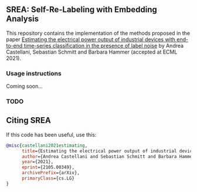 ## SREA: Self-Re-Labeling with Embedding Analysis

This repository contains the implementation of the methods proposed in the paper [Estimating the electrical power output of industrial devices with end-to-end time-series classification in the presence of label noise](https://arxiv.org/abs/2105.00349) by Andrea Castellani, Sebastian Schmitt and Barbara Hammer (accepted at ECML 2021).

### Usage instructions

Coming soon...

### TODO


## Citing SREA
If this code has been useful, use this:
```BibTex
@misc{castellani2021estimating,
      title={Estimating the electrical power output of industrial devices with end-to-end time-series classification in the presence of label noise}, 
      author={Andrea Castellani and Sebastian Schmitt and Barbara Hammer},
      year={2021},
      eprint={2105.00349},
      archivePrefix={arXiv},
      primaryClass={cs.LG}
}
```

